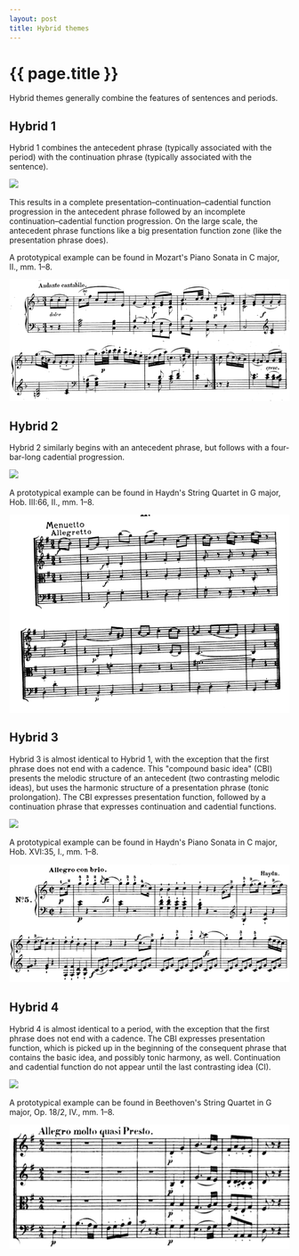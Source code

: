 ```yaml
---
layout: post
title: Hybrid themes
---
```


{{ page.title }}
================

Hybrid themes generally combine the features of sentences and periods.

## Hybrid 1 ##

Hybrid 1 combines the antecedent phrase (typically associated with the period) with the continuation phrase (typically associated with the sentence).

![][hybrid1]

This results in a complete presentation–continuation–cadential function progression in the antecedent phrase followed by an incomplete continuation–cadential function progression. On the large scale, the antecedent phrase functions like a big presentation function zone (like the presentation phrase does).

A prototypical example can be found in Mozart's Piano Sonata in C major, II., mm. 1–8.

[![](Graphics/form/k330-ii.png)](Graphics/form/k330-ii.png)

## Hybrid 2 ##

Hybrid 2 similarly begins with an antecedent phrase, but follows with a four-bar-long cadential progression.

![][hybrid2]

A prototypical example can be found in Haydn's String Quartet in G major, Hob. III:66, II., mm. 1–8.

[![](Graphics/form/haydn-III-66-ii.png)](Graphics/form/haydn-III-66-ii.png)

## Hybrid 3 ##

Hybrid 3 is almost identical to Hybrid 1, with the exception that the first phrase does not end with a cadence. This "compound basic idea" (CBI) presents the melodic structure of an antecedent (two contrasting melodic ideas), but uses the harmonic structure of a presentation phrase (tonic prolongation). The CBI expresses presentation function, followed by a continuation phrase that expresses continuation and cadential functions.

![][hybrid3]

A prototypical example can be found in Haydn's Piano Sonata in C major, Hob. XVI:35, I., mm. 1–8.

[![](Graphics/form/haydn-XVI-35-i.png)](Graphics/form/haydn-XVI-35-i.png)

## Hybrid 4 ##

Hybrid 4 is almost identical to a period, with the exception that the first phrase does not end with a cadence. The CBI expresses presentation function, which is picked up in the beginning of the consequent phrase that contains the basic idea, and possibly tonic harmony, as well. Continuation and cadential function do not appear until the last contrasting idea (CI).

![][hybrid4]

A prototypical example can be found in Beethoven's String Quartet in G major, Op. 18/2, IV., mm. 1–8.

[![](Graphics/form/op18-2-iv.png)](Graphics/form/op18-2-iv.png)


[hybrid1]: Graphics/ClassicalThemes/hybrid1.png
[hybrid2]: Graphics/ClassicalThemes/hybrid2.png
[hybrid3]: Graphics/ClassicalThemes/hybrid3.png
[hybrid4]: Graphics/ClassicalThemes/hybrid4.png
